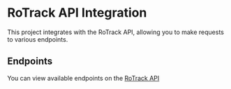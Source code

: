 # RoTrack API Integration

This project integrates with the RoTrack API, allowing you to make requests to various endpoints.

## Endpoints

You can view available endpoints on the [RoTrack API](https://api.rotrack.xyz/endpoints)
